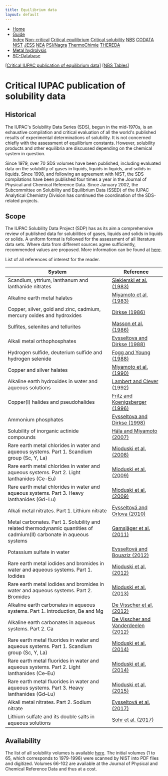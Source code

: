 ```yaml
---
title: Equilibrium data
layout: default
---
```

<ul>
  <li><a href="/">Home</a></li>
  <li class="dropdown">
    <a href="javascript:void(0)" class="dropbtn" class="active">Guide</a>
    <div class="dropdown-content">
      <a href="index.html">Index</a>
      <a href="noncritical.html">Non-critical</a>
      <a href="critical-equilibrium.html">Critical equilibrium</a>
      <a class="active" href="critical-solubility.html">Critical solubility</a>
      <a href="NBS.html">NBS</a>
      <a href="CODATA.html">CODATA</a>
      <a href="NIST.html">NIST</a>
      <a href="JESS.html">JESS</a>
      <a href="NEA.html">NEA</a>
      <a href="PSI.html">PSI/Nagra</a>
      <a href="thermochimie.html">ThermoChimie</a>
      <a href="THEREDA.html">THEREDA</a>
    </div>
  </li>
  <li><a href="/cost-nectar.html">Metal hydrolysis</a></li>
  <li><a href="/sc-database.html">SC-Database</a></li>
</ul>


[[Critical IUPAC publication of equilibrium data](critical-equilibrium.html)] [[NBS Tables](NBS.html)]

# Critical IUPAC publication of solubility data

## Historical

The IUPAC's Solubility Data Series (SDS), begun in the mid-1970s, is an exhaustive compilation and critical evaluation of all the world's published results of experimental determinations of solubility. It is not concerned chiefly with the assessment of equilibrium constants. However, solubility products and other equilibria are discussed depending on the chemical system in question.

Since 1979, over 70 SDS volumes have been published, including evaluated data on the solubility of gases in liquids, liquids in liquids, and solids in liquids. Since 1998, and following an agreement with NIST, the SDS compilations have been published four times a year in the Journal of Physical and Chemical Reference Data. Since January 2002, the Subcommittee on Solubility and Equilibrium Data (SSED) of the IUPAC Analytical Chemistry Division has continued the coordination of the SDS-related projects.

## Scope

The IUPAC Solubility Data Project (SDP) has as its aim a comprehensive review of published data for solubilities of gases, liquids and solids in liquids or solids. A uniform format is followed for the assessment of all literature data sets. Where data from different sources agree sufficiently, recommended values are proposed. More information can be found at <a  href="https://srdata.nist.gov/solubility/intro.aspx" target="_blank" rel="noopener">here</a>.

List of all references of interest for the reader.

| System      | Reference |
| -----------------    | ------------  |
| Scandium, yttrium, lanthanum and lanthanide nitrates  | <a  href="https://srdata.nist.gov/solubility/IUPAC/SDS-13/SDS-13.pdf" target="_blank" rel="noopener">Siekierski et al. (1983)</a> |
| Alkaline earth metal halates  | <a  href="https://srdata.nist.gov/solubility/IUPAC/SDS-14/SDS-14.pdf" target="_blank" rel="noopener">Miyamoto et al. (1983)</a> |
| Copper, silver, gold and zinc, cadmium, mercury oxides and hydroxides  | <a  href="https://srdata.nist.gov/solubility/IUPAC/SDS-23/SDS-23.aspx" target="_blank" rel="noopener">Dirkse (1986)</a> |
| Sulfites, selenites and tellurites      | <a  href="https://srdata.nist.gov/solubility/IUPAC/SDS-26/SDS-26.aspx" target="_blank" rel="noopener">Masson et al. (1986)</a> |
| Alkali metal orthophosphates   |	<a  href="https://srdata.nist.gov/solubility/IUPAC/SDS-31/SDS-31.aspx" target="_blank" rel="noopener">Eysseltova and Dirkse (1988)</a> |
| Hydrogen sulfide, deuterium sulfide and hydrogen selenide   |	<a  href="https://srdata.nist.gov/solubility/IUPAC/SDS-32/SDS-32.aspx" target="_blank" rel="noopener">Fogg and Young (1988)</a> |
|Copper and silver halates  |	<a  href="https://srdata.nist.gov/solubility/IUPAC/SDS-44/SDS-44.pdf" target="_blank" rel="noopener">Miyamoto et al. (1990)</a> |
| Alkaline earth hydroxides in water and aqueous solutions	 |  <a  href="https://srdata.nist.gov/solubility/IUPAC/SDS-52/SDS-52.pdf" target="_blank" rel="noopener">Lambert and Clever (1992)</a>  |
| Copper(I) halides and pseudohalides |	<a  href="https://srdata.nist.gov/solubility/IUPAC/SDS-65/SDS-65.pdf" target="_blank" rel="noopener">Fritz and Koenigsberger (1996)</a> |
| Ammonium phosphates |	<a  href="https://aip.scitation.org/doi/10.1063/1.556030" target="_blank" rel="noopener">Eysseltova and Dirkse (1998)</a> |
| Solubility of inorganic actinide compounds |	<a  href="https://doi.org/10.1063/1.2741386" target="_blank" rel="noopener">Hála and Miyamoto (2007)</a> |
| Rare earth metal chlorides in water and aqueous systems. Part 1. Scandium group (Sc, Y, La) |	<a  href="https://doi.org/10.1063/1.2956740" target="_blank" rel="noopener">Mioduski et al. (2008)</a> |
| Rare earth metal chlorides in water and aqueous systems. Part 2. Light lanthanides (Ce-Eu) |	<a  href="https://doi.org/10.1063/1.3112775" target="_blank" rel="noopener">Mioduski et al. (2009)</a> |
| Rare earth metal chlorides in water and aqueous systems. Part 3. Heavy lanthanides (Gd-Lu) |	<a  href="https://doi.org/10.1063/1.3212962" target="_blank" rel="noopener">Mioduski et al. (2009)</a> |
| Alkali metal nitrates. Part 1. Lithium nitrate |	<a  href="https://doi.org/10.1063/1.3437029" target="_blank" rel="noopener">Eysseltová and Orlova (2010)</a> |
| Metal carbonates. Part 1. Solubility and related thermodynamic quantities of cadmium(II) carbonate in aqueous systems |	<a  href="http://dx.doi.org/10.1063/1.3645087" target="_blank" rel="noopener">Gamsjäger et al. (2011)</a> |
| Potassium sulfate in water |	<a  href="https://doi.org/10.1063/1.3679678" target="_blank" rel="noopener">Eysseltová and Bouaziz (2012)</a> |
| Rare earth metal iodides and bromides in water and aqueous systems. Part 1. Iodides |	<a  href="https://doi.org/10.1063/1.3682093" target="_blank" rel="noopener">Mioduski et al. (2012)</a> |
| Rare earth metal iodides and bromides in water and aqueous systems. Part 2. Bromides |	<a  href="https://doi.org/10.1063/1.4766752" target="_blank" rel="noopener">Mioduski et al. (2013)</a> |
| Alkaline earth carbonates in aqueous systems. Part 1. Introduction, Be and Mg |	<a  href="https://doi.org/10.1063/1.3675992" target="_blank" rel="noopener">De Visscher et al. (2012)</a> |
| Alkaline earth carbonates in aqueous systems. Part 2. Ca |	<a  href="https://doi.org/10.1063/1.4704138" target="_blank" rel="noopener">De Visscher and Vanderdeelen (2012)</a> |
| Rare earth metal fluorides in water and aqueous systems. Part 1. Scandium group (Sc, Y, La) |	<a  href="https://doi.org/10.1063/1.4866773" target="_blank" rel="noopener">Mioduski et al. (2014)</a> |
| Rare earth metal fluorides in water and aqueous systems. Part 2. Light lanthanides (Ce–Eu) |	<a  href="https://doi.org/10.1063/1.4903362" target="_blank" rel="noopener">Mioduski et al. (2014)</a> |
| Rare earth metal fluorides in water and aqueous systems. Part 3. Heavy lanthanides (Gd–Lu) |	<a  href="https://doi.org/10.1063/1.4918371" target="_blank" rel="noopener">Mioduski et al. (2015)</a> |
| Alkali metal nitrates. Part 2. Sodium nitrate |	<a  href="https://doi.org/10.1063/1.4972807" target="_blank" rel="noopener">Eysseltová et al. (2017)</a> |
| Lithium sulfate and its double salts in aqueous solutions |	<a  href="https://doi.org/10.1063/1.4977190" target="_blank" rel="noopener">Sohr et al. (2017)</a> |

## Availability

The list of all solubility volumes is available <a  href="https://srdata.nist.gov/solubility/IUPAC/iupac.aspx" target="_blank" rel="noopener">here</a>. The initial volumes (1 to 65, which corresponds to 1979-1996) were scanned by NIST into PDF files and digitized. Volumes 66-102 are available at the Journal of Physical and Chemical Reference Data and thus at a cost. 
